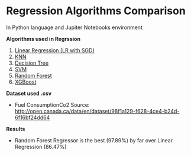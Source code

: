 # Regression Algorithms Comparison
In Python language and Jupiter Notebooks environment

**Algorithms used in Regrssion**   
1. [Linear Regression (LR with SGD)](#id1)
2. [KNN](#id2)
3. [Decision Tree](#id3)
4. [SVM](#id4)
5. [Random Forest](#id5)
6. [XGBoost](#id6)

**Dataset used .csv**
- Fuel ConsumptionCo2
Source: http://open.canada.ca/data/en/dataset/98f1a129-f628-4ce4-b24d-6f16bf24dd64
  
**Results**
- Random Forest Regressor is the best (97.89%) by far over Linear Regression (86.47%)

